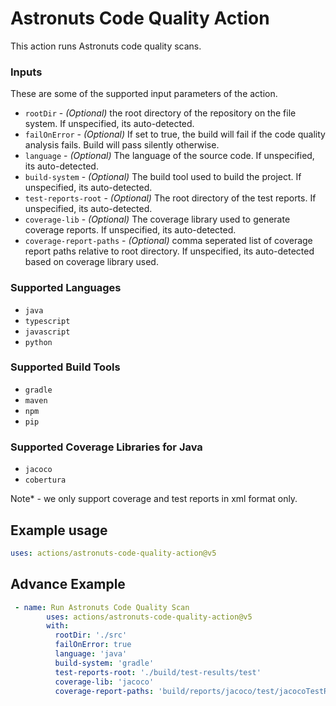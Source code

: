 # Astronuts Code Quality Action

This action runs Astronuts code quality scans.

### Inputs

These are some of the supported input parameters of the action.

- `rootDir` - _(Optional)_ the root directory of the repository on the file system. If unspecified, its auto-detected.
- `failOnError` - _(Optional)_ If set to true, the build will fail if the code quality analysis fails. Build will pass
  silently otherwise.
- `language` - _(Optional)_ The language of the source code. If unspecified, its auto-detected.
- `build-system` - _(Optional)_ The build tool used to build the project. If unspecified, its auto-detected.
- `test-reports-root` - _(Optional)_ The root directory of the test reports. If unspecified, its auto-detected.
- `coverage-lib` - _(Optional)_ The coverage library used to generate coverage reports. If unspecified, its
  auto-detected.
- `coverage-report-paths` - _(Optional)_ comma seperated list of coverage report paths relative to root directory.
  If unspecified, its auto-detected based on coverage library used.

### Supported Languages

- `java`
- `typescript`
- `javascript`
- `python`

### Supported Build Tools

- `gradle`
- `maven`
- `npm`
- `pip`

### Supported Coverage Libraries for Java

- `jacoco`
- `cobertura`

Note* - we only support coverage and test reports in xml format only.

## Example usage

```yaml
uses: actions/astronuts-code-quality-action@v5
```

## Advance Example 
```yaml
 - name: Run Astronuts Code Quality Scan
        uses: actions/astronuts-code-quality-action@v5
        with:
          rootDir: './src'
          failOnError: true
          language: 'java'
          build-system: 'gradle'
          test-reports-root: './build/test-results/test'
          coverage-lib: 'jacoco'
          coverage-report-paths: 'build/reports/jacoco/test/jacocoTestReport.xml'
```